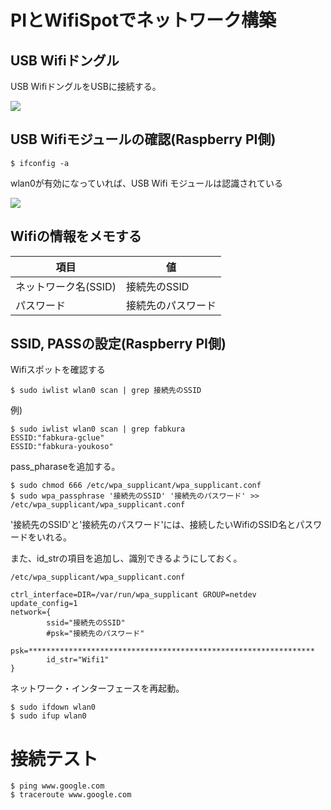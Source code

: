 # PIとWifiSpotでネットワーク構築

## USB Wifiドングル

USB WifiドングルをUSBに接続する。

![](../img/dev/pi/zero_wifi001.png)

## USB Wifiモジュールの確認(Raspberry PI側)

```shell
$ ifconfig -a
```

wlan0が有効になっていれば、USB Wifi モジュールは認識されている

![](../img/dev/pi/pi101.png)

## Wifiの情報をメモする

| 項目 | 値 |
| -- | -- |
| ネットワーク名(SSID) | 接続先のSSID |
| パスワード | 接続先のパスワード |

## SSID, PASSの設定(Raspberry PI側)

Wifiスポットを確認する

```shell
$ sudo iwlist wlan0 scan | grep 接続先のSSID
```

例) 

```shell
$ sudo iwlist wlan0 scan | grep fabkura
ESSID:"fabkura-gclue"
ESSID:"fabkura-youkoso"
```

pass_pharaseを追加する。    

```shell    
$ sudo chmod 666 /etc/wpa_supplicant/wpa_supplicant.conf
$ sudo wpa_passphrase '接続先のSSID' '接続先のパスワード' >> /etc/wpa_supplicant/wpa_supplicant.conf
```

'接続先のSSID'と'接続先のパスワード'には、接続したいWifiのSSID名とパスワードをいれる。

また、id_strの項目を追加し、識別できるようにしておく。

`/etc/wpa_supplicant/wpa_supplicant.conf`
```
ctrl_interface=DIR=/var/run/wpa_supplicant GROUP=netdev
update_config=1
network={
        ssid="接続先のSSID"
        #psk="接続先のパスワード"
        psk=****************************************************************
        id_str="Wifi1"
}
```

ネットワーク・インターフェースを再起動。

```shell
$ sudo ifdown wlan0
$ sudo ifup wlan0
```

# 接続テスト

```shell
$ ping www.google.com
$ traceroute www.google.com
```